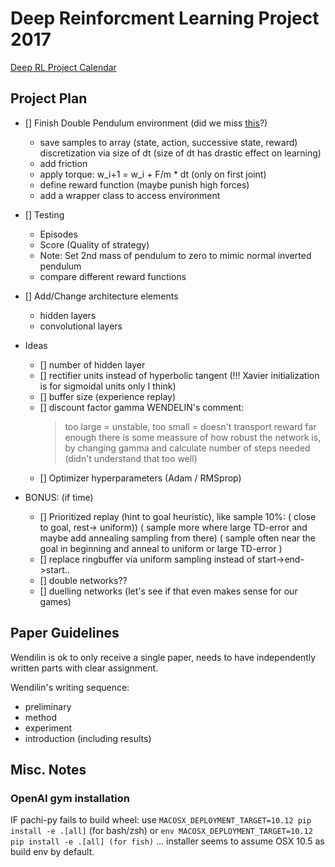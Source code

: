 # Deep Reinforcment Learning Project 2017
[Deep RL Project Calendar](https://calendar.google.com/calendar/ical/fuc8n5c750pte22c32kgi940ug%40group.calendar.google.com/private-42a8e26f0d1130a135a2a1fd08accb6a/basic.ics)

## Project Plan

- [] Finish Double Pendulum environment (did we miss [this](https://gym.openai.com/evaluations/eval_NCtq2gxEQYZ78yvTutpQw)?)
    - save samples to array (state, action, successive state, reward)
      discretization via size of dt (size of dt has drastic effect on learning)
    - add friction
    - apply torque: w\_i+1 = w\_i + F/m * dt (only on first joint)
    - define reward function (maybe punish high forces)
    - add a wrapper class to access environment
    
- [] Testing
    - Episodes
    - Score (Quality of strategy)
    - Note: Set 2nd mass of pendulum to zero to mimic normal inverted pendulum
    - compare different reward functions
    
- [] Add/Change architecture elements
    - hidden layers
    - convolutional layers
    
- Ideas
    - [] number of hidden layer
	- [] rectifier units instead of hyperbolic tangent (!!! Xavier initialization is for sigmoidal units only I think)
	- [] buffer size (experience replay)
	- [] discount factor gamma
        WENDELIN's comment: 
		>too large = unstable, too small = doesn't transport reward far enough
		>there is some meassure of how robust the network is, by changing gamma and calculate number of steps needed (didn't understand that too well)
	- [] Optimizer hyperparameters (Adam / RMSprop)
				
- BONUS: (if time)
    - [] Prioritized replay (hint to goal heuristic), like sample 10%:
	    ( close to goal, rest-> uniform))
		( sample more where large TD-error and maybe add annealing sampling from there)
	  	( sample often near the goal in beginning and anneal to uniform or large TD-error )				
	- [] replace ringbuffer via uniform sampling instead of start->end->start..
	- [] double networks?? 
	- [] duelling networks (let's see if that even makes sense for our games)    

## Paper Guidelines
Wendilin is ok to only receive a single paper, needs to have independently written parts with clear assignment.

Wendilin's writing sequence:
* preliminary
* method
* experiment
* introduction (including results)
				
## Misc. Notes
### OpenAI gym installation
IF pachi-py fails to build wheel:
use `MACOSX_DEPLOYMENT_TARGET=10.12 pip install -e .[all]` (for bash/zsh)
or `env MACOSX_DEPLOYMENT_TARGET=10.12 pip install -e .[all] (for fish)`
... installer seems to assume OSX 10.5 as build env by default.
